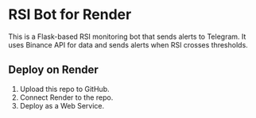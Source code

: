 # RSI Bot for Render

This is a Flask-based RSI monitoring bot that sends alerts to Telegram.
It uses Binance API for data and sends alerts when RSI crosses thresholds.

## Deploy on Render
1. Upload this repo to GitHub.
2. Connect Render to the repo.
3. Deploy as a Web Service.

